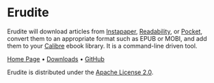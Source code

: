 # Erudite

Erudite will download articles from
[Instapaper](https://www.instapaper.com/),
[Readability](https://www.readability.com/), or
[Pocket](https://getpocket.com/), convert them to an appropriate format
such as EPUB or MOBI, and add them to your
[Calibre](http://calibre-ebook.com/) ebook library. It is a command-line
driven tool.

[Home Page](http://evanmclean.com/software/erudite/) &bull;
[Downloads](https://code.google.com/p/evmcl/downloads/list) &bull;
[GitHub](https://github.com/evmcl/erudite)

Erudite is distributed under the [Apache License
2.0](http://www.apache.org/licenses/LICENSE-2.0).
